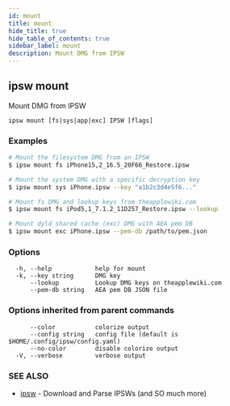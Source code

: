 ```yaml
---
id: mount
title: mount
hide_title: true
hide_table_of_contents: true
sidebar_label: mount
description: Mount DMG from IPSW
---
```

## ipsw mount

Mount DMG from IPSW

```
ipsw mount [fs|sys|app|exc] IPSW [flags]
```

### Examples

```bash
# Mount the filesystem DMG from an IPSW
$ ipsw mount fs iPhone15,2_16.5_20F66_Restore.ipsw

# Mount the system DMG with a specific decryption key
$ ipsw mount sys iPhone.ipsw --key "a1b2c3d4e5f6..."

# Mount fs DMG and lookup keys from theapplewiki.com
$ ipsw mount fs iPod5,1_7.1.2_11D257_Restore.ipsw --lookup

# Mount dyld shared cache (exc) DMG with AEA pem DB
$ ipsw mount exc iPhone.ipsw --pem-db /path/to/pem.json

```

### Options

```
  -h, --help            help for mount
  -k, --key string      DMG key
      --lookup          Lookup DMG keys on theapplewiki.com
      --pem-db string   AEA pem DB JSON file
```

### Options inherited from parent commands

```
      --color           colorize output
      --config string   config file (default is $HOME/.config/ipsw/config.yaml)
      --no-color        disable colorize output
  -V, --verbose         verbose output
```

### SEE ALSO

* [ipsw](/docs/cli/ipsw)	 - Download and Parse IPSWs (and SO much more)

